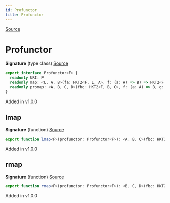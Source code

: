 ```yaml
---
id: Profunctor
title: Profunctor
---
```


[Source](https://github.com/gcanti/fp-ts/blob/master/src/Profunctor.ts)

# Profunctor

**Signature** (type class) [Source](https://github.com/gcanti/fp-ts/blob/master/src/Profunctor.ts#L8-L12)

```ts
export interface Profunctor<F> {
  readonly URI: F
  readonly map: <L, A, B>(fa: HKT2<F, L, A>, f: (a: A) => B) => HKT2<F, L, B>
  readonly promap: <A, B, C, D>(fbc: HKT2<F, B, C>, f: (a: A) => B, g: (c: C) => D) => HKT2<F, A, D>
}
```

Added in v1.0.0

## lmap

**Signature** (function) [Source](https://github.com/gcanti/fp-ts/blob/master/src/Profunctor.ts#L36-L38)

```ts
export function lmap<F>(profunctor: Profunctor<F>): <A, B, C>(fbc: HKT2<F, B, C>, f: (a: A) => B) => HKT2<F, A, C>  { ... }
```

Added in v1.0.0

## rmap

**Signature** (function) [Source](https://github.com/gcanti/fp-ts/blob/master/src/Profunctor.ts#L50-L52)

```ts
export function rmap<F>(profunctor: Profunctor<F>): <B, C, D>(fbc: HKT2<F, B, C>, g: (c: C) => D) => HKT2<F, B, D>  { ... }
```

Added in v1.0.0
